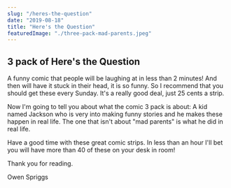 ```yaml
---
slug: "/heres-the-question"
date: "2019-08-18"
title: "Here's the Question"
featuredImage: "./three-pack-mad-parents.jpeg"
---
```


## 3 pack of Here's the Question

A funny comic that people will be laughing at in less than 2 minutes! And then will have it stuck in their head, it is so funny. So I recommend that you should get these every Sunday. It's a really good deal, just 25 cents a strip.

Now I'm going to tell you about what the comic 3 pack is about:
A kid named Jackson who is very into making funny stories and he makes these happen in real life. The one that isn't about "mad parents" is what he did in real life.

Have a good time with these great comic strips. In less than an hour I'll bet you will have more than 40 of these on your desk in room!

Thank you for reading.

Owen Spriggs

